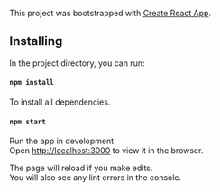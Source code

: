 This project was bootstrapped with [Create React App](https://github.com/facebook/create-react-app).

## Installing

In the project directory, you can run:

#### `npm install`

To install all dependencies. 

#### `npm start`
Run the app in development<br />
Open [http://localhost:3000](http://localhost:3000) to view it in the browser.

The page will reload if you make edits.<br />
You will also see any lint errors in the console.

